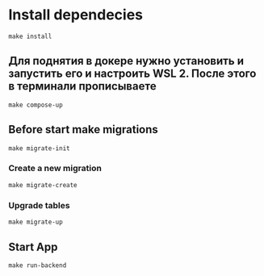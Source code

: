 # Install dependecies
```
make install
```

## Для поднятия в докере нужно установить и запустить его и настроить WSL 2. После этого в терминали прописываете
```
make compose-up
```
## Before start make migrations
```
make migrate-init
```
### Create a new migration
```
make migrate-create
```
### Upgrade tables
```
make migrate-up
```


## Start App
```
make run-backend
```

